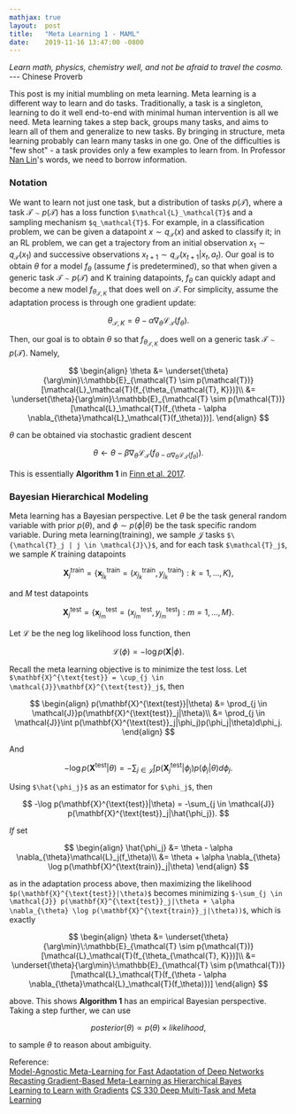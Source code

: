 ```yaml
---
mathjax: true
layout:  post
title:   "Meta Learning 1 - MAML"
date:    2019-11-16 13:47:00 -0800
---
```

*Learn math, physics, chemistry well, and not be afraid to travel the cosmo.* --- Chinese Proverb

This post is my initial mumbling on meta learning. Meta learning is a different way to learn and do tasks. Traditionally, a task is a singleton, learning to do it well end-to-end with minimal human intervention is all we need. Meta learning takes a step back, groups many tasks, and aims to learn all of them and generalize to new tasks. By bringing in structure, meta learning probably can learn many tasks in one go. One of the difficulties is "few shot" - a task provides only a few examples to learn from. In Professor [Nan Lin][Professor Nan Lin's Page]'s words, we need to borrow information.

### Notation
We want to learn not just one task, but a distribution of tasks $p(\mathcal{T})$, where a task $\mathcal{T} \sim p(\mathcal{T})$ has a loss function `$\mathcal{L}_\mathcal{T}$` and a sampling mechanism `$q_\mathcal{T}$`. For example, in a classification problem, we can be given a datapoint $x \sim q_\mathcal{T}(x)$ and asked to classify it; in an RL problem, we can get a trajectory from an initial observation $x_1 \sim q_\mathcal{T}(x_1)$ and successive observations $x_{t+1} \sim q_\mathcal{T}(x_{t+1}|x_t, a_t)$. Our goal is to obtain $\theta$ for a model $f_\theta$ (assume $f$ is predetermined), so that when given a generic task $\mathcal{T} \sim p(\mathcal{T})$ and K training datapoints, $f_\theta$ can quickly adapt and become a new model $f_{\theta_{\mathcal{T}, K}}$ that does well on $\mathcal{T}$. For simplicity, assume the adaptation process is through one gradient update:

$$
\theta_{\mathcal{T}, K} = \theta - \alpha \nabla_{\theta}\mathcal{L}_\mathcal{T}(f_\theta).
$$

Then, our goal is to obtain $\theta$ so that $f_{\theta_{\mathcal{T}, K}}$ does well on a generic task $\mathcal{T} \sim p(\mathcal{T})$. Namely,

$$
\begin{align}
\theta &= \underset{\theta}{\arg\min}\:\mathbb{E}_{\mathcal{T} \sim p(\mathcal{T})}[\mathcal{L}_\mathcal{T}(f_{\theta_{\mathcal{T}, K}})]\\
&= \underset{\theta}{\arg\min}\:\mathbb{E}_{\mathcal{T} \sim p(\mathcal{T})}[\mathcal{L}_\mathcal{T}(f_{\theta - \alpha \nabla_{\theta}\mathcal{L}_\mathcal{T}(f_\theta)})].
\end{align}
$$

$\theta$ can be obtained via stochastic gradient descent

$$
\theta \leftarrow \theta - \beta\nabla_\theta\mathcal{L}_\mathcal{T}(f_{\theta - \alpha \nabla_{\theta}\mathcal{L}_\mathcal{T}(f_\theta)}).
$$

This is essentially **Algorithm 1** in [Finn et al. 2017][Model-Agnostic Meta-Learning for Fast Adaptation of Deep Networks].

### Bayesian Hierarchical Modeling
Meta learning has a Bayesian perspective. Let $\theta$ be the task general random variable with prior $p(\theta)$, and $\phi \sim p(\phi|\theta)$ be the task specific random variable. During meta learning(training), we sample $\mathcal{J}$ tasks `$\{\mathcal{T}_j | j \in \mathcal{J}\}$`, and for each task `$\mathcal{T}_j$`, we sample $K$ training datapoints

$$
\mathbf{X}^{\text{train}}_j = \{\mathbf{x}^{\text{train}}_{j_k} = (x^{\text{train}}_{j_k}, y^{\text{train}}_{j_k}) : k = 1, ..., K\},
$$

and $M$ test datapoints

$$
\mathbf{X}^{\text{test}}_j = \{\mathbf{x}^{\text{test}}_{j_m} = (x^{\text{test}}_{j_m}, y^{\text{test}}_{j_m}) : m = 1, ..., M\}.
$$

Let $\mathcal{L}$ be the neg log likelihood loss function, then

$$
\mathcal{L}(\phi) = -\log p(\mathbf{X}|\phi).
$$

Recall the meta learning objective is to minimize the test loss.
Let `$\mathbf{X}^{\text{test}} = \cup_{j \in \mathcal{J}}\mathbf{X}^{\text{test}}_j$`, then

$$
\begin{align}
p(\mathbf{X}^{\text{test}}|\theta) &= \prod_{j \in \mathcal{J}}p(\mathbf{X}^{\text{test}}_j|\theta)\\
&= \prod_{j \in \mathcal{J}}\int p(\mathbf{X}^{\text{test}}_j|\phi_j)p(\phi_j|\theta)d\phi_j.
\end{align}
$$

And

$$
-\log p(\mathbf{X}^{\text{test}}|\theta) = -\sum_{j \in \mathcal{J}}\int p(\mathbf{X}^{\text{test}}_j|\phi_j)p(\phi_j|\theta)d\phi_j.
$$

Using `$\hat{\phi_j}$` as an estimator for `$\phi_j$`, then

$$
-\log p(\mathbf{X}^{\text{test}}|\theta) = -\sum_{j \in \mathcal{J}} p(\mathbf{X}^{\text{test}}_j|\hat{\phi_j}).
$$

*If* set

$$
\begin{align}
\hat{\phi_j} &= \theta - \alpha \nabla_{\theta}\mathcal{L}_j(f_\theta)\\
&= \theta + \alpha \nabla_{\theta} \log p(\mathbf{X}^{\text{train}}_j|\theta)
\end{align}
$$

as in the adaptation process above, then maximizing the likelihood `$p(\mathbf{X}^{\text{test}}|\theta)$` becomes minimizing `$-\sum_{j \in \mathcal{J}} p(\mathbf{X}^{\text{test}}_j|\theta + \alpha \nabla_{\theta} \log p(\mathbf{X}^{\text{train}}_j|\theta))$`, which is exactly

$$
\begin{align}
\theta &= \underset{\theta}{\arg\min}\:\mathbb{E}_{\mathcal{T} \sim p(\mathcal{T})}[\mathcal{L}_\mathcal{T}(f_{\theta_{\mathcal{T}, K}})]\\
&= \underset{\theta}{\arg\min}\:\mathbb{E}_{\mathcal{T} \sim p(\mathcal{T})}[\mathcal{L}_\mathcal{T}(f_{\theta - \alpha \nabla_{\theta}\mathcal{L}_\mathcal{T}(f_\theta)})]
\end{align}
$$

above. This shows **Algorithm 1** has an empirical Bayesian perspective. Taking a step further, we can use

$$
posterior(\theta) \propto p(\theta) \times likelihood,
$$

to sample $\theta$ to reason about ambiguity.

Reference:  
[Model-Agnostic Meta-Learning for Fast Adaptation of Deep Networks][Model-Agnostic Meta-Learning for Fast Adaptation of Deep Networks]  
[Recasting Gradient-Based Meta-Learning as Hierarchical Bayes][Recasting Gradient-Based Meta-Learning as Hierarchical Bayes]  
[Learning to Learn with Gradients][Learning to Learn with Gradients]
[CS 330 Deep Multi-Task and Meta Learning][CS330]

[Professor Nan Lin's Page]: https://pages.wustl.edu/nlin
[Model-Agnostic Meta-Learning for Fast Adaptation of Deep Networks]: https://arxiv.org/pdf/1703.03400.pdf
[Recasting Gradient-Based Meta-Learning as Hierarchical Bayes]: https://arxiv.org/pdf/1801.08930.pdf
[Learning to Learn with Gradients]: https://ai.stanford.edu/~cbfinn/_files/dissertation.pdf
[CS330]: http://cs330.stanford.edu
